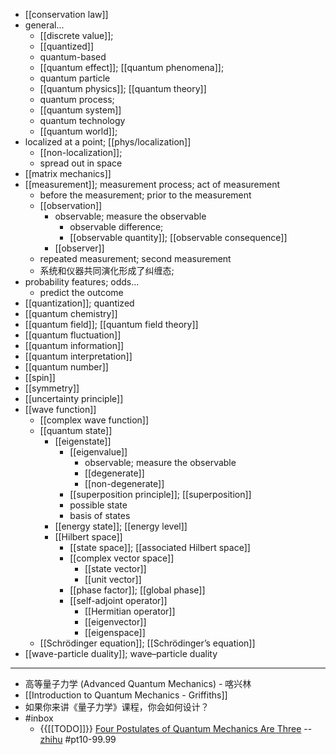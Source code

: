 - [[conservation law]]
- general...
    - [[discrete value]];
    - [[quantized]]
    - quantum-based
    - [[quantum effect]]; [[quantum phenomena]];
    - quantum particle
    - [[quantum physics]]; [[quantum theory]]
    - quantum process;
    - [[quantum system]]
    - quantum technology
    - [[quantum world]];
- localized at a point; [[phys/localization]]
    - [[non-localization]];
    - spread out in space
- [[matrix mechanics]]
- [[measurement]]; measurement process; act of measurement
    - before the measurement; prior to the measurement
    - [[observation]]
        - observable; measure the observable
            - observable difference;
            - [[observable quantity]]; [[observable consequence]]
        - [[observer]]
    - repeated measurement; second measurement
    - 系统和仪器共同演化形成了纠缠态;
- probability features; odds...
    - predict the outcome
- [[quantization]]; quantized
- [[quantum chemistry]]
- [[quantum field]]; [[quantum field theory]]
- [[quantum fluctuation]]
- [[quantum information]]
- [[quantum interpretation]]
- [[quantum number]]
- [[spin]]
- [[symmetry]]
- [[uncertainty principle]]
- [[wave function]]
    - [[complex wave function]]
    - [[quantum state]]
        - [[eigenstate]]
            - [[eigenvalue]]
                - observable; measure the observable
                - [[degenerate]]
                - [[non-degenerate]]
            - [[superposition principle]]; [[superposition]]
            - possible state
            - basis of states
        - [[energy state]]; [[energy level]]
        - [[Hilbert space]]
            - [[state space]]; [[associated Hilbert space]]
            - [[complex vector space]]
                - [[state vector]]
                - [[unit vector]]
            - [[phase factor]]; [[global phase]]
            - [[self-adjoint operator]]
                - [[Hermitian operator]]
                - [[eigenvector]]
                - [[eigenspace]]
    - [[Schrödinger equation]]; [[Schrödinger’s equation]]
- [[wave-particle duality]]; wave–particle duality
- ---
- 高等量子力学 (Advanced Quantum Mechanics) - 喀兴林
- [[Introduction to Quantum Mechanics - Griffiths]]
- 如果你来讲《量子力学》课程，你会如何设计？
- #inbox
    - {{[[TODO]]}} [Four Postulates of Quantum Mechanics Are Three](https://link.zhihu.com/?target=https%3A//journals.aps.org/prl/abstract/10.1103/PhysRevLett.126.110402) -- [zhihu](https://www.zhihu.com/question/451908940) #pt10-99.99
